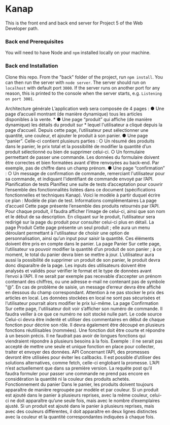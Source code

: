 # Kanap #

This is the front end and back end server for Project 5 of the Web Developer path.

### Back end Prerequisites ###

You will need to have Node and `npm` installed locally on your machine.

### Back end Installation ###

Clone this repo. From the "back" folder of the project, run `npm install`. You 
can then run the server with `node server`. 
The server should run on `localhost` with default port `3000`. If the
server runs on another port for any reason, this is printed to the
console when the server starts, e.g. `Listening on port 3001`.

Architecture générale
L’application web sera composée de 4 pages :
● Une page d’accueil montrant (de manière dynamique) tous les articles disponibles à la vente. *
● Une page “produit” qui affiche (de manière dynamique) les détails du produit sur *
lequel l'utilisateur a cliqué depuis la page d’accueil. Depuis cette page, l’utilisateur
peut sélectionner une quantité, une couleur, et ajouter le produit à son panier.
● Une page “panier”. Celle-ci contient plusieurs parties :
○ Un résumé des produits dans le panier, le prix total et la possibilité de
modifier la quantité d’un produit sélectionné ou bien de supprimer celui-ci.
○ Un formulaire permettant de passer une commande. Les données du
formulaire doivent être correctes et bien formatées avant d'être renvoyées au
back-end. Par exemple, pas de chiffre dans un champ prénom.
● Une page “confirmation” :
○ Un message de confirmation de commande, remerciant l'utilisateur pour sa
commande, et indiquant l'identifiant de commande envoyé par l’API.
Planification de tests
Planifiez une suite de tests d’acceptation pour couvrir l’ensemble des fonctionnalités listées
dans ce document (spécifications fonctionnelles et techniques Kanap).
Voici le modèle à partir duquel écrire ce plan : Modèle de plan de test.
Informations complémentaires
La page d’accueil
Cette page présente l’ensemble des produits retournés par l’API.
Pour chaque produit, il faudra afficher l’image de celui-ci, ainsi que son nom et le début de
sa description.
En cliquant sur le produit, l’utilisateur sera redirigé sur la page du produit pour consulter
celui-ci plus en détail.
La page Produit
Cette page présente un seul produit ; elle aura un menu déroulant permettant à l'utilisateur
de choisir une option de personnalisation, ainsi qu’un input pour saisir la quantité. Ces
éléments doivent être pris en compte dans le panier.
La page Panier
Sur cette page, l’utilisateur va pouvoir modifier la quantité d’un produit de son panier ; à ce
moment, le total du panier devra bien se mettre à jour.
L’utilisateur aura aussi la possibilité de supprimer un produit de son panier, le produit devra
donc disparaître de la page.
Les inputs des utilisateurs doivent être analysés et validés pour vérifier le format et le type
de données avant l’envoi à l’API. Il ne serait par exemple pas recevable d’accepter un
prénom contenant des chiffres, ou une adresse e-mail ne contenant pas de symbole “@”. En
cas de problème de saisie, un message d’erreur devra être affiché en dessous du champ
correspondant.
Attention à ne pas stocker le prix des articles en local. Les données stockées en local ne
sont pas sécurisées et l’utilisateur pourrait alors modifier le prix lui-même.
La page Confirmation
Sur cette page, l'utilisateur doit voir s’afficher son numéro de commande. Il faudra veiller à
ce que ce numéro ne soit stocké nulle part.
Le code source
Celui-ci devra être indenté et utiliser des commentaires en début de chaque fonction pour
décrire son rôle. Il devra également être découpé en plusieurs fonctions réutilisables
(nommées). Une fonction doit être courte et répondre à un besoin précis. Il ne faudrait pas
avoir de longues fonctions qui viendraient répondre à plusieurs besoins à la fois. Exemple : il
ne serait pas accepté de mettre une seule et unique fonction en place pour collecter, traiter
et envoyer des données.
API
Concernant l’API, des promesses devront être utilisées pour éviter les callbacks. Il est
possible d’utiliser des solutions alternatives, comme fetch, celle-ci englobant la promesse.
L’API n’est actuellement que dans sa première version. La requête post qu’il faudra formuler
pour passer une commande ne prend pas encore en considération la quantité ni la couleur
des produits achetés.
Fonctionnement du panier
Dans le panier, les produits doivent toujours apparaître de manière regroupée par modèle et
par couleur.
Si un produit est ajouté dans le panier à plusieurs reprises, avec la même couleur, celui-ci
ne doit apparaître qu’une seule fois, mais avec le nombre d’exemplaires ajusté.
Si un produit est ajouté dans le panier à plusieurs reprises, mais avec des couleurs
différentes, il doit apparaître en deux lignes distinctes avec la couleur et la quantité
correspondantes indiquées à chaque fois.

